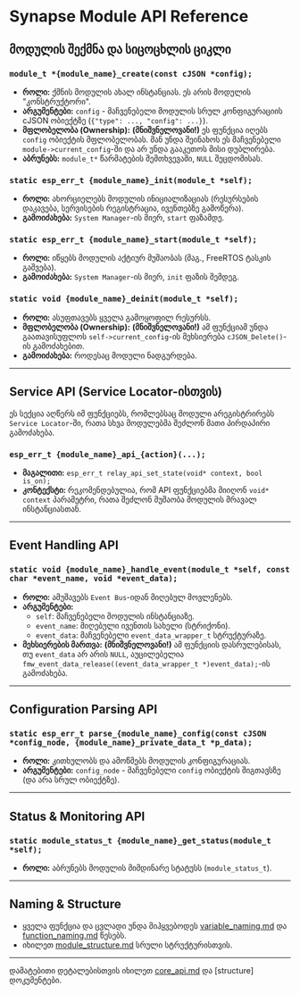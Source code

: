 # Synapse Module API Reference

## მოდულის შექმნა და სიცოცხლის ციკლი

### `module_t *{module_name}_create(const cJSON *config);`

- **როლი:** ქმნის მოდულის ახალ ინსტანციას. ეს არის მოდულის "კონსტრუქტორი".
- **არგუმენტები:** `config` - მაჩვენებელი მოდულის სრულ კონფიგურაციის cJSON ობიექტზე (`{"type": ..., "config": ...}`).
- **მფლობელობა (Ownership):** **(მნიშვნელოვანი!)** ეს ფუნქცია იღებს `config` ობიექტის მფლობელობას. მან უნდა შეინახოს ეს მაჩვენებელი `module->current_config`-ში და არ უნდა გააკეთოს მისი დუბლირება.
- **აბრუნებს:** `module_t*` წარმატების შემთხვევაში, `NULL` შეცდომისას.

### `static esp_err_t {module_name}_init(module_t *self);`

- **როლი:** ახორციელებს მოდულის ინიციალიზაციას (რესურსების დაკავება, სერვისების რეგისტრაცია, ივენთებზე გამოწერა).
- **გამოიძახება:** `System Manager`-ის მიერ, `start` ფაზამდე.

### `static esp_err_t {module_name}_start(module_t *self);`

- **როლი:** იწყებს მოდულის აქტიურ მუშაობას (მაგ., FreeRTOS ტასკის გაშვება).
- **გამოიძახება:** `System Manager`-ის მიერ, `init` ფაზის შემდეგ.

### `static void {module_name}_deinit(module_t *self);`

- **როლი:** ასუფთავებს ყველა გამოყოფილ რესურსს.
- **მფლობელობა (Ownership):** **(მნიშვნელოვანი!)** ამ ფუნქციამ უნდა გაათავისუფლოს `self->current_config`-ის მეხსიერება `cJSON_Delete()`-ის გამოძახებით.
- **გამოიძახება:** როდესაც მოდული ნადგურდება.

---

## Service API (Service Locator-ისთვის)

ეს სექცია აღწერს იმ ფუნქციებს, რომლებსაც მოდული არეგისტრირებს `Service Locator`-ში, რათა სხვა მოდულებმა შეძლონ მათი პირდაპირი გამოძახება.

### `esp_err_t {module_name}_api_{action}(...);`

- **მაგალითი:** `esp_err_t relay_api_set_state(void* context, bool is_on);`
- **კონტექსტი:** რეკომენდებულია, რომ API ფუნქციებმა მიიღონ `void* context` პარამეტრი, რათა შეძლონ მუშაობა მოდულის მრავალ ინსტანციასთან.

---

## Event Handling API

### `static void {module_name}_handle_event(module_t *self, const char *event_name, void *event_data);`

- **როლი:** ამუშავებს `Event Bus`-იდან მიღებულ მოვლენებს.
- **არგუმენტები:**
  - `self`: მაჩვენებელი მოდულის ინსტანციაზე.
  - `event_name`: მიღებული ივენთის სახელი (სტრიქონი).
  - `event_data`: მაჩვენებელი `event_data_wrapper_t` სტრუქტურაზე.
- **მეხსიერების მართვა:** **(მნიშვნელოვანი!)** ამ ფუნქციის დასრულებისას, თუ `event_data` არ არის `NULL`, აუცილებელია `fmw_event_data_release((event_data_wrapper_t *)event_data);`-ის გამოძახება.

---

## Configuration Parsing API

### `static esp_err_t parse_{module_name}_config(const cJSON *config_node, {module_name}_private_data_t *p_data);`

- **როლი:** კითხულობს და ამოწმებს მოდულის კონფიგურაციას.
- **არგუმენტები:** `config_node` - მაჩვენებელი `config` ობიექტის შიგთავსზე (და არა სრულ ობიექტზე).

---

## Status & Monitoring API

### `static module_status_t {module_name}_get_status(module_t *self);`

- **როლი:** აბრუნებს მოდულის მიმდინარე სტატუსს (`module_status_t`).

---

## Naming & Structure

- ყველა ფუნქცია და ცვლადი უნდა მიჰყვებოდეს [variable_naming.md](../convention/variable_naming.md) და [function_naming.md](../convention/function_naming.md) წესებს.
- იხილეთ [module_structure.md](../convention/module_structure.md) სრული სტრუქტურისთვის.

---

დამატებითი დეტალებისთვის იხილეთ [core_api.md](core_api.md) და [structure] დოკუმენტები.
